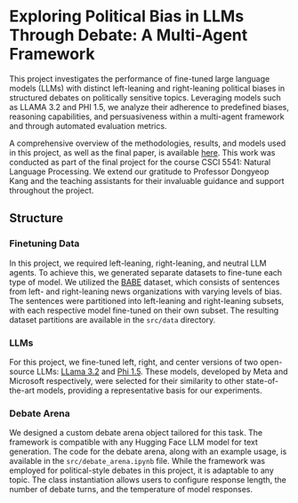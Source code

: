 # Exploring Political Bias in LLMs Through Debate: A Multi-Agent Framework

This project investigates the performance of fine-tuned large language models (LLMs) with distinct left-leaning and right-leaning political biases in structured debates on politically sensitive topics. Leveraging models such as LLAMA 3.2 and PHI 1.5, we analyze their adherence to predefined biases, reasoning capabilities, and persuasiveness within a multi-agent framework and through automated evaluation metrics.

A comprehensive overview of the methodologies, results, and models used in this project, as well as the final paper, is available [here](https://isaac-berlin.github.io/LLM_Model_Bias/). This work was conducted as part of the final project for the course CSCI 5541: Natural Language Processing. We extend our gratitude to Professor Dongyeop Kang and the teaching assistants for their invaluable guidance and support throughout the project.

## Structure

### Finetuning Data

In this project, we required left-leaning, right-leaning, and neutral LLM agents. To achieve this, we generated separate datasets to fine-tune each type of model. We utilized the [BABE](https://paperswithcode.com/dataset/babe) dataset, which consists of sentences from left- and right-leaning news organizations with varying levels of bias. The sentences were partitioned into left-leaning and right-leaning subsets, with each respective model fine-tuned on their own subset. The resulting dataset partitions are available in the `src/data` directory.

### LLMs

For this project, we fine-tuned left, right, and center versions of two open-source LLMs: [LLama 3.2](https://huggingface.co/meta-llama/Llama-3.2-1B) and [Phi 1.5](https://huggingface.co/microsoft/phi-1_5). These models, developed by Meta and Microsoft respectively, were selected for their similarity to other state-of-the-art models, providing a representative basis for our experiments.

### Debate Arena

We designed a custom debate arena object tailored for this task. The framework is compatible with any Hugging Face LLM model for text generation. The code for the debate arena, along with an example usage, is available in the `src/debate_arena.ipynb` file. While the framework was employed for political-style debates in this project, it is adaptable to any topic. The class instantiation allows users to configure response length, the number of debate turns, and the temperature of model responses.
